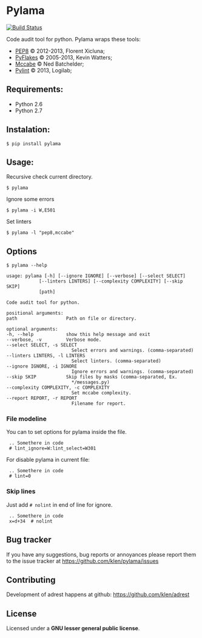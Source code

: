 Pylama
======

[![Build Status](https://secure.travis-ci.org/klen/pylama.png?branch=master)](http://travis-ci.org/klen/pylama)

Code audit tool for python. Pylama wraps these tools:

* [PEP8](https://github.com/jcrocholl/pep8) © 2012-2013, Florent Xicluna;
* [PyFlakes](https://github.com/kevinw/pyflakes) © 2005-2013, Kevin Watters;
* [Mccabe](http://nedbatchelder.com/blog/200803/python_code_complexity_microtool.html) © Ned Batchelder;
* [Pylint](http://pylint.org`) © 2013, Logilab;


Requirements:
------------

* Python 2.6
* Python 2.7


Instalation:
------------

    $ pip install pylama


Usage:
------

Recursive check current directory.

    $ pylama

Ignore some errors

    $ pylama -i W,E501

Set linters

    $ pylama -l "pep8,mccabe"


Options
-------

    $ pylama --help

    usage: pylama [-h] [--ignore IGNORE] [--verbose] [--select SELECT]
                [--linters LINTERS] [--complexity COMPLEXITY] [--skip SKIP]
                [path]

    Code audit tool for python.

    positional arguments:
    path                  Path on file or directory.

    optional arguments:
    -h, --help            show this help message and exit
    --verbose, -v         Verbose mode.
    --select SELECT, -s SELECT
                            Select errors and warnings. (comma-separated)
    --linters LINTERS, -l LINTERS
                            Select linters. (comma-separated)
    --ignore IGNORE, -i IGNORE
                            Ignore errors and warnings. (comma-separated)
    --skip SKIP           Skip files by masks (comma-separated, Ex.
                            */messages.py)
    --complexity COMPLEXITY, -c COMPLEXITY
                            Set mccabe complexity.
    --report REPORT, -r REPORT
                            Filename for report.


### File modeline

You can to set options for pylama inside the file.


     .. Somethere in code
     # lint_ignore=W:lint_select=W301


For disable pylama in current file:

     .. Somethere in code
     # lint=0


### Skip lines

Just add `# nolint` in end of line for ignore.

     .. Somethere in code
     x=d+34  # nolint


Bug tracker
-----------

If you have any suggestions, bug reports or annoyances please report them to the issue tracker at https://github.com/klen/pylama/issues


Contributing
------------

Development of adrest happens at github: https://github.com/klen/adrest


License
-------

Licensed under a **GNU lesser general public license**.
